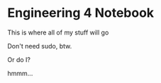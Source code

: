 # Engineering 4 Notebook
This is where all of my stuff will go

Don't need sudo, btw.

Or do I?

hmmm...
